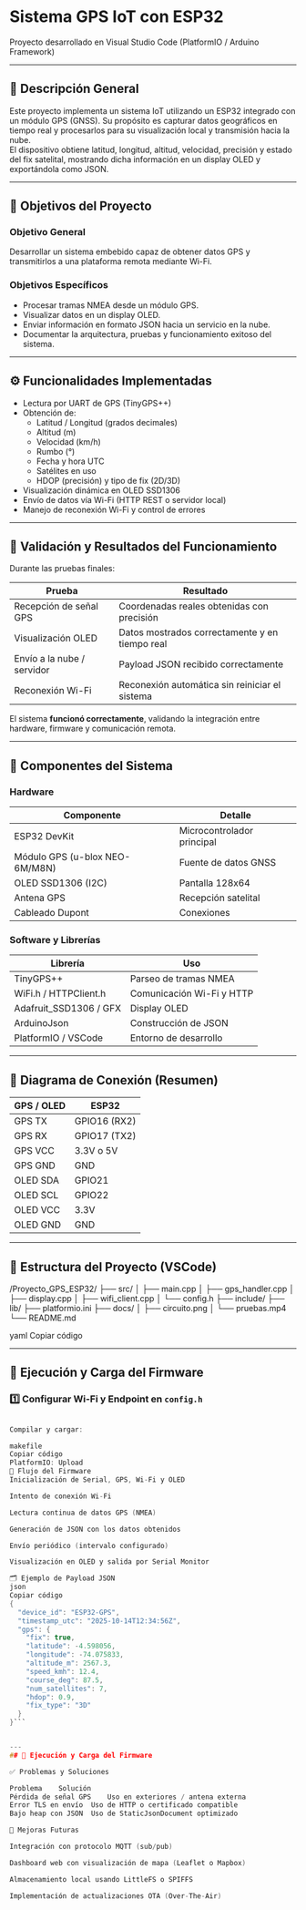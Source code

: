 # Sistema GPS IoT con ESP32  
Proyecto desarrollado en Visual Studio Code (PlatformIO / Arduino Framework)

---

## 📌 Descripción General
Este proyecto implementa un sistema IoT utilizando un ESP32 integrado con un módulo GPS (GNSS). Su propósito es capturar datos geográficos en tiempo real y procesarlos para su visualización local y transmisión hacia la nube.  
El dispositivo obtiene latitud, longitud, altitud, velocidad, precisión y estado del fix satelital, mostrando dicha información en un display OLED y exportándola como JSON.

---

## 🎯 Objetivos del Proyecto

### Objetivo General
Desarrollar un sistema embebido capaz de obtener datos GPS y transmitirlos a una plataforma remota mediante Wi-Fi.

### Objetivos Específicos
- Procesar tramas NMEA desde un módulo GPS.
- Visualizar datos en un display OLED.
- Enviar información en formato JSON hacia un servicio en la nube.
- Documentar la arquitectura, pruebas y funcionamiento exitoso del sistema.

---

## ⚙️ Funcionalidades Implementadas
- Lectura por UART de GPS (TinyGPS++)  
- Obtención de:
  - Latitud / Longitud (grados decimales)  
  - Altitud (m)  
  - Velocidad (km/h)  
  - Rumbo (°)  
  - Fecha y hora UTC  
  - Satélites en uso  
  - HDOP (precisión) y tipo de fix (2D/3D)  
- Visualización dinámica en OLED SSD1306  
- Envío de datos vía Wi-Fi (HTTP REST o servidor local)  
- Manejo de reconexión Wi-Fi y control de errores  

---

## 🛑 Validación y Resultados del Funcionamiento

Durante las pruebas finales:

| Prueba | Resultado |
|--------|----------|
| Recepción de señal GPS | Coordenadas reales obtenidas con precisión |
| Visualización OLED | Datos mostrados correctamente y en tiempo real |
| Envío a la nube / servidor | Payload JSON recibido correctamente |
| Reconexión Wi-Fi | Reconexión automática sin reiniciar el sistema |

El sistema **funcionó correctamente**, validando la integración entre hardware, firmware y comunicación remota.

---

## 🧩 Componentes del Sistema

### Hardware
| Componente | Detalle |
|------------|---------|
| ESP32 DevKit | Microcontrolador principal |
| Módulo GPS (u-blox NEO-6M/M8N) | Fuente de datos GNSS |
| OLED SSD1306 (I2C) | Pantalla 128x64 |
| Antena GPS | Recepción satelital |
| Cableado Dupont | Conexiones |

### Software y Librerías
| Librería | Uso |
|----------|-----|
| TinyGPS++ | Parseo de tramas NMEA |
| WiFi.h / HTTPClient.h | Comunicación Wi-Fi y HTTP |
| Adafruit_SSD1306 / GFX | Display OLED |
| ArduinoJson | Construcción de JSON |
| PlatformIO / VSCode | Entorno de desarrollo |

---

## 🔌 Diagrama de Conexión (Resumen)

| GPS / OLED | ESP32 |
|------------|------|
| GPS TX | GPIO16 (RX2) |
| GPS RX | GPIO17 (TX2) |
| GPS VCC | 3.3V o 5V |
| GPS GND | GND |
| OLED SDA | GPIO21 |
| OLED SCL | GPIO22 |
| OLED VCC | 3.3V |
| OLED GND | GND |

---

## 📂 Estructura del Proyecto (VSCode)

/Proyecto_GPS_ESP32/
├── src/
│ ├── main.cpp
│ ├── gps_handler.cpp
│ ├── display.cpp
│ ├── wifi_client.cpp
│ └── config.h
├── include/
├── lib/
├── platformio.ini
├── docs/
│ ├── circuito.png
│ └── pruebas.mp4
└── README.md

yaml
Copiar código

---

## 🚀 Ejecución y Carga del Firmware

### 1️⃣ Configurar Wi-Fi y Endpoint en `config.h`

```c

Compilar y cargar:

makefile
Copiar código
PlatformIO: Upload
🔁 Flujo del Firmware
Inicialización de Serial, GPS, Wi-Fi y OLED

Intento de conexión Wi-Fi

Lectura continua de datos GPS (NMEA)

Generación de JSON con los datos obtenidos

Envío periódico (intervalo configurado)

Visualización en OLED y salida por Serial Monitor

🗂 Ejemplo de Payload JSON
json
Copiar código
{
  "device_id": "ESP32-GPS",
  "timestamp_utc": "2025-10-14T12:34:56Z",
  "gps": {
    "fix": true,
    "latitude": -4.598056,
    "longitude": -74.075833,
    "altitude_m": 2567.3,
    "speed_kmh": 12.4,
    "course_deg": 87.5,
    "num_satellites": 7,
    "hdop": 0.9,
    "fix_type": "3D"
  }
}```


---
## 🚀 Ejecución y Carga del Firmware

✅ Problemas y Soluciones

Problema	Solución
Pérdida de señal GPS	Uso en exteriores / antena externa
Error TLS en envío	Uso de HTTP o certificado compatible
Bajo heap con JSON	Uso de StaticJsonDocument optimizado

🔮 Mejoras Futuras

Integración con protocolo MQTT (sub/pub)

Dashboard web con visualización de mapa (Leaflet o Mapbox)

Almacenamiento local usando LittleFS o SPIFFS

Implementación de actualizaciones OTA (Over-The-Air)






